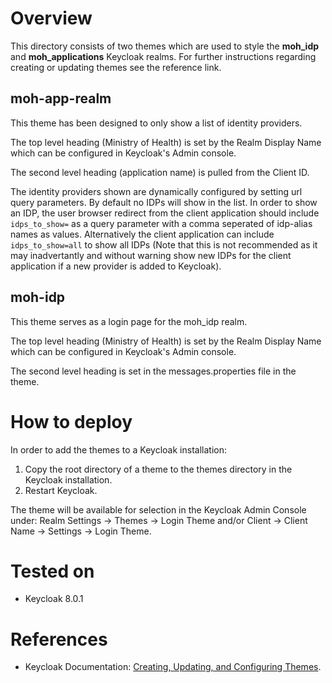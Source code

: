 # Overview
This directory consists of two themes which are used to style the **moh_idp** and **moh_applications** Keycloak realms. For further instructions regarding creating or updating themes see the reference link.

## moh-app-realm
This theme has been designed to only show a list of identity providers. 

The top level heading (Ministry of Health) is set by the Realm Display Name which can be configured in Keycloak's Admin console.

The second level heading (application name) is pulled from the Client ID.

The identity providers shown are dynamically configured by setting url query parameters. By default no IDPs will show in the list. In order to show an IDP, the user browser redirect from the client application should include `idps_to_show=` as a query parameter with a comma seperated of idp-alias names as values. Alternatively the client application can include `idps_to_show=all` to show all IDPs (Note that this is not recommended as it may inadvertantly and without warning show new IDPs for the client application if a new provider is added to Keycloak).

## moh-idp
This theme serves as a login page for the moh_idp realm.  

The top level heading (Ministry of Health) is set by the Realm Display Name which can be configured in Keycloak's Admin console.

The second level heading is set in the messages.properties file in the theme.

# How to deploy

In order to add the themes to a Keycloak installation: 

1. Copy the root directory of a theme to the themes directory in the Keycloak installation.
2. Restart Keycloak.

The theme will be available for selection in the Keycloak Admin Console under:
Realm Settings -> Themes -> Login Theme and/or Client -> Client Name -> Settings -> Login Theme.

# Tested on
* Keycloak 8.0.1

# References
* Keycloak Documentation: [Creating, Updating, and Configuring Themes](https://www.keycloak.org/docs/latest/server_development/#_themes).

